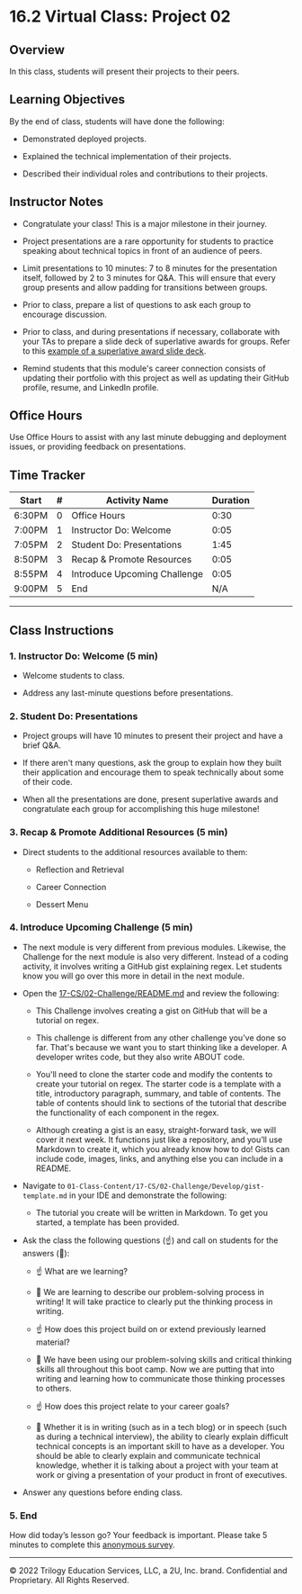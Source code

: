# 16.2 Virtual Class: Project 02

## Overview

In this class, students will present their projects to their peers.

## Learning Objectives

By the end of class, students will have done the following:

* Demonstrated deployed projects.

* Explained the technical implementation of their projects.

* Described their individual roles and contributions to their projects.

## Instructor Notes

* Congratulate your class! This is a major milestone in their journey.

* Project presentations are a rare opportunity for students to practice speaking about technical topics in front of an audience of peers.

* Limit presentations to 10 minutes: 7 to 8 minutes for the presentation itself, followed by 2 to 3 minutes for Q&A. This will ensure that every group presents and allow padding for transitions between groups.

* Prior to class, prepare a list of questions to ask each group to encourage discussion.

* Prior to class, and during presentations if necessary, collaborate with your TAs to prepare a slide deck of superlative awards for groups. Refer to this [example of a superlative award slide deck](https://docs.google.com/presentation/d/1fJGzsclaQ5TKBk3EnL7Gc-bg1ijSGM6_oB1gvpKYnZE/edit?usp=sharing).

* Remind students that this module's career connection consists of updating their portfolio with this project as well as updating their GitHub profile, resume, and LinkedIn profile.

## Office Hours

Use Office Hours to assist with any last minute debugging and deployment issues, or providing feedback on presentations.

## Time Tracker

| Start  | #   | Activity Name                  | Duration |
| ------ | --- | ----------------------------   | -------- |
| 6:30PM | 0   | Office Hours                   | 0:30     |
| 7:00PM | 1   | Instructor Do: Welcome         | 0:05     |
| 7:05PM | 2   | Student Do: Presentations      | 1:45     |
| 8:50PM | 3   | Recap & Promote Resources      | 0:05     |
| 8:55PM | 4   | Introduce Upcoming Challenge   | 0:05     |
| 9:00PM | 5   | End                            | N/A      |

---

## Class Instructions

### 1. Instructor Do: Welcome (5 min)

* Welcome students to class.

* Address any last-minute questions before presentations.

### 2. Student Do: Presentations

* Project groups will have 10 minutes to present their project and have a brief Q&A.

* If there aren't many questions, ask the group to explain how they built their application and encourage them to speak technically about some of their code.

* When all the presentations are done, present superlative awards and congratulate each group for accomplishing this huge milestone!

### 3. Recap & Promote Additional Resources (5 min)

* Direct students to the additional resources available to them:

  * Reflection and Retrieval

  * Career Connection

  * Dessert Menu

### 4. Introduce Upcoming Challenge (5 min)

* The next module is very different from previous modules. Likewise, the Challenge for the next module is also very different. Instead of a coding activity, it involves writing a GitHub gist explaining regex. Let students know you will go over this more in detail in the next module.

* Open the [17-CS/02-Challenge/README.md](../../01-Class-Content/17-CS/02-Challenge/README.md) and review the following:

  * This Challenge involves creating a gist on GitHub that will be a tutorial on regex.

  * This challenge is different from any other challenge you've done so far. That's because we want you to start thinking like a developer. A developer writes code, but they also write ABOUT code.

  * You'll need to clone the starter code and modify the contents to create your tutorial on regex. The starter code is a template with a title, introductory paragraph, summary, and table of contents. The table of contents should link to sections of the tutorial that describe the functionality of each component in the regex.

  * Although creating a gist is an easy, straight-forward task, we will cover it next week. It functions just like a repository, and you’ll use Markdown to create it, which you already know how to do! Gists can include code, images, links, and anything else you can include in a README.

* Navigate to `01-Class-Content/17-CS/02-Challenge/Develop/gist-template.md` in your IDE and demonstrate the following:

  * The tutorial you create will be written in Markdown. To get you started, a template has been provided.

* Ask the class the following questions (☝️) and call on students for the answers (🙋):

  * ☝️ What are we learning?

  * 🙋 We are learning to describe our problem-solving process in writing! It will take practice to clearly put the thinking process in writing.

  * ☝️ How does this project build on or extend previously learned material?

  * 🙋 We have been using our problem-solving skills and critical thinking skills all throughout this boot camp. Now we are putting that into writing and learning how to communicate those thinking processes to others.

  * ☝️ How does this project relate to your career goals?

  * 🙋 Whether it is in writing (such as in a tech blog) or in speech (such as during a technical interview), the ability to clearly explain difficult technical concepts is an important skill to have as a developer. You should be able to clearly explain and communicate technical knowledge, whether it is talking about a project with your team at work or giving a presentation of your product in front of executives.

* Answer any questions before ending class.

### 5. End

How did today’s lesson go? Your feedback is important. Please take 5 minutes to complete this [anonymous survey](https://forms.gle/3LozVjherGH83aG17).

---
© 2022 Trilogy Education Services, LLC, a 2U, Inc. brand.  Confidential and Proprietary.  All Rights Reserved.
